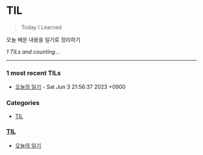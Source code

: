 # TIL
> Today I Learned

오늘 배운 내용을 일기로 정리하기


_1 TILs and counting..._

---

### 1 most recent TILs

- [오늘의 일기](TIL/2023-06-03-til.md) - Sat Jun 3 21:56:37 2023 +0900

### Categories

- [TIL](#TIL)

### [TIL](#TIL)
- [오늘의 일기](TIL/2023-06-03-til.md)


